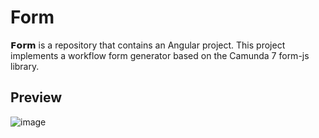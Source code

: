 # Form
𝗙𝗼𝗿𝗺 is a repository that contains an Angular project. This project implements a workflow form generator based on the Camunda 7 form-js library.
## Preview

![image](https://user-images.githubusercontent.com/84160502/219967837-195880a9-7c8d-49c2-84c8-458079dcaa46.png)

